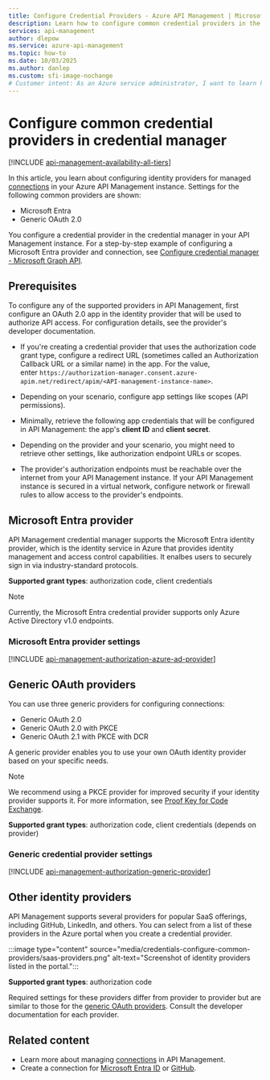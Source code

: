 ```yaml
---
title: Configure Credential Providers - Azure API Management | Microsoft Docs
description: Learn how to configure common credential providers in the Azure API Management credential manager. Providers include Microsoft Entra and generic OAuth 2.0.  
services: api-management
author: dlepow
ms.service: azure-api-management
ms.topic: how-to
ms.date: 10/03/2025
ms.author: danlep
ms.custom: sfi-image-nochange
# Customer intent: As an Azure service administrator, I want to learn how to configure common credential providers in the API Management credential manager.
---
```


# Configure common credential providers in credential manager

[!INCLUDE [api-management-availability-all-tiers](../../includes/api-management-availability-all-tiers.md)]

In this article, you learn about configuring identity providers for managed [connections](credentials-overview.md) in your Azure API Management instance. Settings for the following common providers are shown:

* Microsoft Entra 
* Generic OAuth 2.0 

You configure a credential provider in the credential manager in your API Management instance. For a step-by-step example of configuring a Microsoft Entra provider and connection, see [Configure credential manager - Microsoft Graph API](authorizations-how-to-azure-ad.md).

## Prerequisites

To configure any of the supported providers in API Management, first configure an OAuth 2.0 app in the identity provider that will be used to authorize API access. For configuration details, see the provider's developer documentation.

* If you're creating a credential provider that uses the authorization code grant type, configure a redirect URL (sometimes called an Authorization Callback URL or a similar name) in the app. For the value, enter `https://authorization-manager.consent.azure-apim.net/redirect/apim/<API-management-instance-name>`.

* Depending on your scenario, configure app settings like scopes (API permissions).
    
* Minimally, retrieve the following app credentials that will be configured in API Management: the app's **client ID** and **client secret**.

* Depending on the provider and your scenario, you might need to retrieve other settings, like authorization endpoint URLs or scopes.

* The provider's authorization endpoints must be reachable over the internet from your API Management instance. If your API Management instance is secured in a virtual network, configure network or firewall rules to allow access to the provider's endpoints.

## Microsoft Entra provider

API Management credential manager supports the Microsoft Entra identity provider, which is the identity service in Azure that provides identity management and access control capabilities. It enalbes users to securely sign in via industry-standard protocols.

**Supported grant types**: authorization code, client credentials

> [!NOTE]
>  Currently, the Microsoft Entra credential provider supports only Azure Active Directory v1.0 endpoints.
 

### Microsoft Entra provider settings
    
[!INCLUDE [api-management-authorization-azure-ad-provider](../../includes/api-management-authorization-azure-ad-provider.md)]


## Generic OAuth providers

You can use three generic providers for configuring connections:

* Generic OAuth 2.0
* Generic OAuth 2.0 with PKCE 
* Generic OAuth 2.1 with PKCE with DCR

A generic provider enables you to use your own OAuth identity provider based on your specific needs. 

> [!NOTE]
> We recommend using a PKCE provider for improved security if your identity provider supports it. For more information, see [Proof Key for Code Exchange](https://oauth.net/2/pkce/).

**Supported grant types**: authorization code, client credentials (depends on provider)

### Generic credential provider settings

[!INCLUDE [api-management-authorization-generic-provider](../../includes/api-management-authorization-generic-provider.md)]

## Other identity providers

API Management supports several providers for popular SaaS offerings, including GitHub, LinkedIn, and others. You can select from a list of these providers in the Azure portal when you create a credential provider.

:::image type="content" source="media/credentials-configure-common-providers/saas-providers.png" alt-text="Screenshot of identity providers listed in the portal.":::

**Supported grant types**: authorization code 

Required settings for these providers differ from provider to provider but are similar to those for the [generic OAuth providers](#generic-oauth-providers). Consult the developer documentation for each provider.

## Related content

* Learn more about managing [connections](credentials-overview.md) in API Management.
* Create a connection for [Microsoft Entra ID](credentials-how-to-azure-ad.md) or [GitHub](credentials-how-to-github.md).
